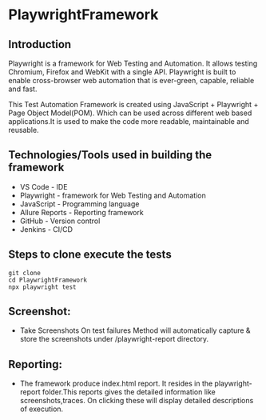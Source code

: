 # PlaywrightFramework

## Introduction

Playwright is a framework for Web Testing and Automation. It allows testing Chromium, Firefox and WebKit with a single API. Playwright is built to enable cross-browser web automation that is ever-green, capable, reliable and fast.

This Test Automation Framework is created using JavaScript + Playwright + Page Object Model(POM).
Which can be used across different web based applications.It is used to make the code more readable, maintainable and reusable.

## Technologies/Tools used in building the framework

- VS Code - IDE
- Playwright - framework for Web Testing and Automation
- JavaScript - Programming language
- Allure Reports - Reporting framework
- GitHub - Version control
- Jenkins - CI/CD

## Steps to clone execute the tests

`git clone`<br/>
`cd PlaywrightFramework`<br/>
`npx playwright test`<br/>

## Screenshot:

- Take Screenshots On test failures Method will automatically capture & store the screenshots under /playwright-report directory.

## Reporting:

- The framework produce index.html report. It resides in the playwright-report folder.This reports gives the detailed information like screenshots,traces. On clicking these will display detailed descriptions of execution.
